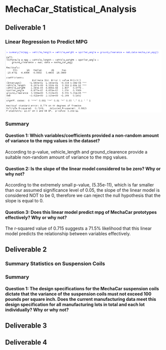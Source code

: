 # MechaCar_Statistical_Analysis
## Deliverable 1
### Linear Regression to Predict MPG
![Deliverable 1](Resources/Deliverable1.png)
### Summary
#### Question 1: Which variables/coefficients provided a non-random amount of variance to the mpg values in the dataset?
According to p-value, vehicle_length and ground_clearence provide a suitable non-random amount of variance to the mpg values. 

#### Question 2: Is the slope of the linear model considered to be zero? Why or why not?
According to the extremely small p-value, (5.35e-11), which is far smaller than our assumed significance level of 0.05, the slope of the linear model is considered NOT to be 0, therefore we can reject the null hypothesis that the slope is equal to 0.

#### Question 3: Does this linear model predict mpg of MechaCar prototypes effectively? Why or why not?
The r-squared value of 0.715 suggests a 71.5% likelihood that this linear model predicts the relationship between variables effectively.

## Deliverable 2
### Summary Statistics on Suspension Coils
### Summary
#### Question 1: The design specifications for the MechaCar suspension coils dictate that the variance of the suspension coils must not exceed 100 pounds per square inch. Does the current manufacturing data meet this design specification for all manufacturing lots in total and each lot individually? Why or why not?

## Deliverable 3
## Deliverable 4
